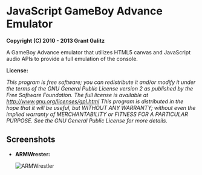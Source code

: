 JavaScript GameBoy Advance Emulator
=================================

**Copyright (C) 2010 - 2013 Grant Galitz**

A GameBoy Advance emulator that utilizes HTML5 canvas and JavaScript audio APIs to provide a full emulation of the console.

**License:**

*This program is free software; you can redistribute it and/or
modify it under the terms of the GNU General Public License
version 2 as published by the Free Software Foundation.
The full license is available at http://www.gnu.org/licenses/gpl.html
This program is distributed in the hope that it will be useful,
but WITHOUT ANY WARRANTY; without even the implied warranty of
MERCHANTABILITY or FITNESS FOR A PARTICULAR PURPOSE. See the
GNU General Public License for more details.*


Screenshots
--------------------------------------------------------------------

* **ARMWrester:**

	![ARMWrestler](http://cdn.grantgalitz.org/t.png "Fails")